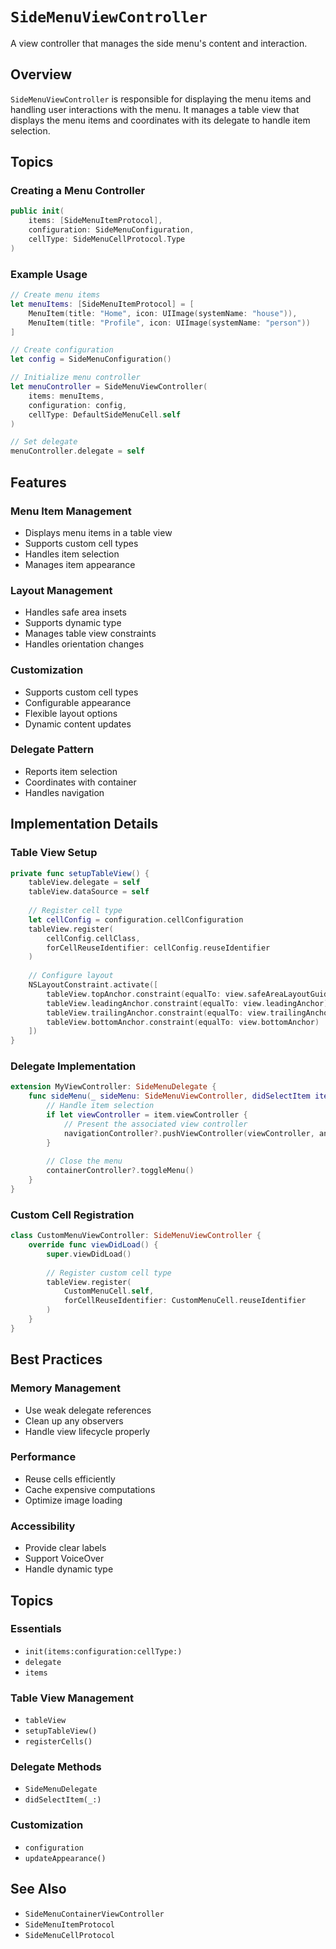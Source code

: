 # ``SideMenuViewController``

A view controller that manages the side menu's content and interaction.

## Overview

`SideMenuViewController` is responsible for displaying the menu items and handling user interactions with the menu. It manages a table view that displays the menu items and coordinates with its delegate to handle item selection.

## Topics

### Creating a Menu Controller

```swift
public init(
    items: [SideMenuItemProtocol],
    configuration: SideMenuConfiguration,
    cellType: SideMenuCellProtocol.Type
)
```

### Example Usage

```swift
// Create menu items
let menuItems: [SideMenuItemProtocol] = [
    MenuItem(title: "Home", icon: UIImage(systemName: "house")),
    MenuItem(title: "Profile", icon: UIImage(systemName: "person"))
]

// Create configuration
let config = SideMenuConfiguration()

// Initialize menu controller
let menuController = SideMenuViewController(
    items: menuItems,
    configuration: config,
    cellType: DefaultSideMenuCell.self
)

// Set delegate
menuController.delegate = self
```

## Features

### Menu Item Management
- Displays menu items in a table view
- Supports custom cell types
- Handles item selection
- Manages item appearance

### Layout Management
- Handles safe area insets
- Supports dynamic type
- Manages table view constraints
- Handles orientation changes

### Customization
- Supports custom cell types
- Configurable appearance
- Flexible layout options
- Dynamic content updates

### Delegate Pattern
- Reports item selection
- Coordinates with container
- Handles navigation

## Implementation Details

### Table View Setup

```swift
private func setupTableView() {
    tableView.delegate = self
    tableView.dataSource = self
    
    // Register cell type
    let cellConfig = configuration.cellConfiguration
    tableView.register(
        cellConfig.cellClass,
        forCellReuseIdentifier: cellConfig.reuseIdentifier
    )
    
    // Configure layout
    NSLayoutConstraint.activate([
        tableView.topAnchor.constraint(equalTo: view.safeAreaLayoutGuide.topAnchor),
        tableView.leadingAnchor.constraint(equalTo: view.leadingAnchor),
        tableView.trailingAnchor.constraint(equalTo: view.trailingAnchor),
        tableView.bottomAnchor.constraint(equalTo: view.bottomAnchor)
    ])
}
```

### Delegate Implementation

```swift
extension MyViewController: SideMenuDelegate {
    func sideMenu(_ sideMenu: SideMenuViewController, didSelectItem item: SideMenuItemProtocol) {
        // Handle item selection
        if let viewController = item.viewController {
            // Present the associated view controller
            navigationController?.pushViewController(viewController, animated: true)
        }
        
        // Close the menu
        containerController?.toggleMenu()
    }
}
```

### Custom Cell Registration

```swift
class CustomMenuViewController: SideMenuViewController {
    override func viewDidLoad() {
        super.viewDidLoad()
        
        // Register custom cell type
        tableView.register(
            CustomMenuCell.self,
            forCellReuseIdentifier: CustomMenuCell.reuseIdentifier
        )
    }
}
```

## Best Practices

### Memory Management
- Use weak delegate references
- Clean up any observers
- Handle view lifecycle properly

### Performance
- Reuse cells efficiently
- Cache expensive computations
- Optimize image loading

### Accessibility
- Provide clear labels
- Support VoiceOver
- Handle dynamic type

## Topics

### Essentials
- ``init(items:configuration:cellType:)``
- ``delegate``
- ``items``

### Table View Management
- ``tableView``
- ``setupTableView()``
- ``registerCells()``

### Delegate Methods
- ``SideMenuDelegate``
- ``didSelectItem(_:)``

### Customization
- ``configuration``
- ``updateAppearance()``

## See Also

- ``SideMenuContainerViewController``
- ``SideMenuItemProtocol``
- ``SideMenuCellProtocol`` 